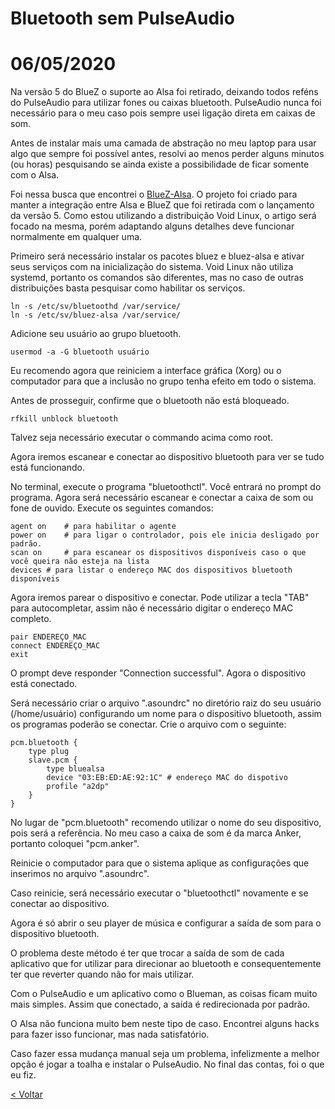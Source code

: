 # Bluetooth sem PulseAudio
# 06/05/2020

Na versão 5 do BlueZ o suporte ao Alsa foi retirado, deixando todos reféns do PulseAudio para utilizar fones ou caixas bluetooth.
PulseAudio nunca foi necessário para o meu caso pois sempre usei ligação direta em caixas de som.

Antes de instalar mais uma camada de abstração no meu laptop para usar algo que sempre foi possível antes, resolvi ao menos perder alguns minutos (ou horas) pesquisando se ainda existe a possibilidade de ficar somente com o Alsa.

Foi nessa busca que encontrei o [BlueZ-Alsa](https://github.com/Arkq/bluez-alsa). O projeto foi criado para manter a integração entre Alsa e BlueZ que foi retirada com o lançamento da versão 5.
Como estou utilizando a distribuição Void Linux, o artigo será focado na mesma, porém adaptando alguns detalhes deve funcionar normalmente em qualquer uma.

Primeiro será necessário instalar os pacotes bluez e bluez-alsa e ativar seus serviços com na inicialização do sistema. Void Linux não utiliza systemd, portanto os comandos são diferentes, mas no caso de outras distribuições basta pesquisar como habilitar os serviços.

    ln -s /etc/sv/bluetoothd /var/service/
    ln -s /etc/sv/bluez-alsa /var/service/
    
Adicione seu usuário ao grupo bluetooth.

    usermod -a -G bluetooth usuário

Eu recomendo agora que reiniciem a interface gráfica (Xorg) ou o computador para que a inclusão no grupo tenha efeito em todo o sistema.

Antes de prosseguir, confirme que o bluetooth não está bloqueado.

    rfkill unblock bluetooth

Talvez seja necessário executar o commando acima como root.

Agora iremos escanear e conectar ao dispositivo bluetooth para ver se tudo está funcionando.

No terminal, execute o programa "bluetoothctl". Você entrará no prompt do programa. Agora será necessário escanear e conectar a caixa de som ou fone de ouvido. Execute os seguintes comandos:

    agent on	# para habilitar o agente
    power on	# para ligar o controlador, pois ele inicia desligado por padrão.
    scan on     # para escanear os dispositivos disponíveis caso o que você queira não esteja na lista
    devices	# para listar o endereço MAC dos dispositivos bluetooth disponíveis

Agora iremos parear o dispositivo e conectar. Pode utilizar a tecla "TAB" para autocompletar, assim não é necessário digitar o endereço MAC completo.

    pair ENDEREÇO_MAC
    connect ENDEREÇO_MAC
    exit

O prompt deve responder "Connection successful". Agora o dispositivo está conectado.

Será necessário criar o arquivo ".asoundrc" no diretório raiz do seu usuário (/home/usuário) configurando um nome para o dispositivo bluetooth, assim os programas poderão se conectar. Crie o arquivo com o seguinte:

    pcm.bluetooth {
    	type plug
    	slave.pcm {
    	    type bluealsa
    	    device "03:EB:ED:AE:92:1C" # endereço MAC do dispotivo
    	    profile "a2dp"
    	}
    }

No lugar de "pcm.bluetooth" recomendo utilizar o nome do seu dispositivo, pois será a referência. No meu caso a caixa de som é da marca Anker, portanto coloquei "pcm.anker".

Reinicie o computador para que o sistema aplique as configurações que inserimos no arquivo ".asoundrc".

Caso reinicie, será necessário executar o "bluetoothctl" novamente e se conectar ao dispositivo.

Agora é só abrir o seu player de música e configurar a saída de som para o dispositivo bluetooth.

O problema deste método é ter que trocar a saída de som de cada aplicativo que for utilizar para direcionar ao bluetooth e consequentemente ter que reverter quando não for mais utilizar.

Com o PulseAudio e um aplicativo como o Blueman, as coisas ficam muito mais simples. Assim que conectado, a saída é redirecionada por padrão.

O Alsa não funciona muito bem neste tipo de caso. Encontrei alguns hacks para fazer isso funcionar, mas nada satisfatório.

Caso fazer essa mudança manual seja um problema, infelizmente a melhor opção é jogar a toalha e instalar o PulseAudio. No final das contas, foi o que eu fiz.

[< Voltar](/index.html)
